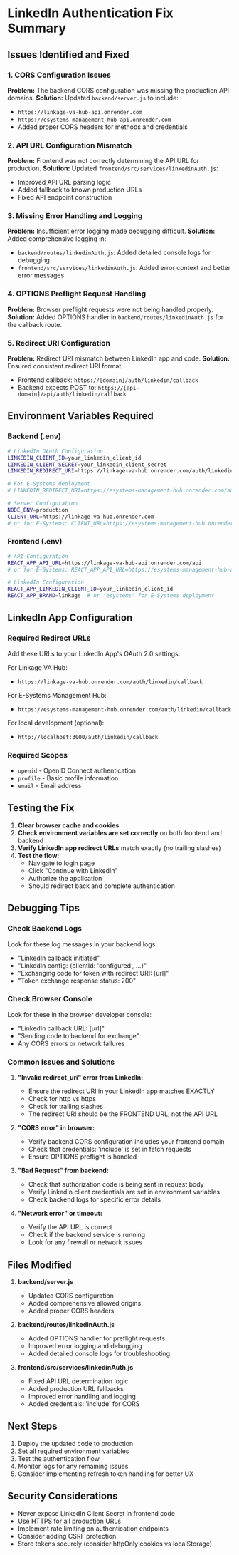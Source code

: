 # LinkedIn Authentication Fix Summary

## Issues Identified and Fixed

### 1. CORS Configuration Issues
**Problem:** The backend CORS configuration was missing the production API domains.
**Solution:** Updated `backend/server.js` to include:
- `https://linkage-va-hub-api.onrender.com`
- `https://esystems-management-hub-api.onrender.com`
- Added proper CORS headers for methods and credentials

### 2. API URL Configuration Mismatch
**Problem:** Frontend was not correctly determining the API URL for production.
**Solution:** Updated `frontend/src/services/linkedinAuth.js`:
- Improved API URL parsing logic
- Added fallback to known production URLs
- Fixed API endpoint construction

### 3. Missing Error Handling and Logging
**Problem:** Insufficient error logging made debugging difficult.
**Solution:** Added comprehensive logging in:
- `backend/routes/linkedinAuth.js`: Added detailed console logs for debugging
- `frontend/src/services/linkedinAuth.js`: Added error context and better error messages

### 4. OPTIONS Preflight Request Handling
**Problem:** Browser preflight requests were not being handled properly.
**Solution:** Added OPTIONS handler in `backend/routes/linkedinAuth.js` for the callback route.

### 5. Redirect URI Configuration
**Problem:** Redirect URI mismatch between LinkedIn app and code.
**Solution:** Ensured consistent redirect URI format:
- Frontend callback: `https://[domain]/auth/linkedin/callback`
- Backend expects POST to: `https://[api-domain]/api/auth/linkedin/callback`

## Environment Variables Required

### Backend (.env)
```bash
# LinkedIn OAuth Configuration
LINKEDIN_CLIENT_ID=your_linkedin_client_id
LINKEDIN_CLIENT_SECRET=your_linkedin_client_secret
LINKEDIN_REDIRECT_URI=https://linkage-va-hub.onrender.com/auth/linkedin/callback

# For E-Systems deployment
# LINKEDIN_REDIRECT_URI=https://esystems-management-hub.onrender.com/auth/linkedin/callback

# Server Configuration
NODE_ENV=production
CLIENT_URL=https://linkage-va-hub.onrender.com
# or for E-Systems: CLIENT_URL=https://esystems-management-hub.onrender.com
```

### Frontend (.env)
```bash
# API Configuration
REACT_APP_API_URL=https://linkage-va-hub-api.onrender.com/api
# or for E-Systems: REACT_APP_API_URL=https://esystems-management-hub-api.onrender.com/api

# LinkedIn Configuration
REACT_APP_LINKEDIN_CLIENT_ID=your_linkedin_client_id
REACT_APP_BRAND=linkage  # or 'esystems' for E-Systems deployment
```

## LinkedIn App Configuration

### Required Redirect URLs
Add these URLs to your LinkedIn App's OAuth 2.0 settings:

For Linkage VA Hub:
- `https://linkage-va-hub.onrender.com/auth/linkedin/callback`

For E-Systems Management Hub:
- `https://esystems-management-hub.onrender.com/auth/linkedin/callback`

For local development (optional):
- `http://localhost:3000/auth/linkedin/callback`

### Required Scopes
- `openid` - OpenID Connect authentication
- `profile` - Basic profile information
- `email` - Email address

## Testing the Fix

1. **Clear browser cache and cookies**
2. **Check environment variables are set correctly** on both frontend and backend
3. **Verify LinkedIn app redirect URLs** match exactly (no trailing slashes)
4. **Test the flow:**
   - Navigate to login page
   - Click "Continue with LinkedIn"
   - Authorize the application
   - Should redirect back and complete authentication

## Debugging Tips

### Check Backend Logs
Look for these log messages in your backend logs:
- "LinkedIn callback initiated"
- "LinkedIn config: {clientId: 'configured', ...}"
- "Exchanging code for token with redirect URI: [url]"
- "Token exchange response status: 200"

### Check Browser Console
Look for these in the browser developer console:
- "LinkedIn callback URL: [url]"
- "Sending code to backend for exchange"
- Any CORS errors or network failures

### Common Issues and Solutions

1. **"Invalid redirect_uri" error from LinkedIn:**
   - Ensure the redirect URI in your LinkedIn app matches EXACTLY
   - Check for http vs https
   - Check for trailing slashes
   - The redirect URI should be the FRONTEND URL, not the API URL

2. **"CORS error" in browser:**
   - Verify backend CORS configuration includes your frontend domain
   - Check that credentials: 'include' is set in fetch requests
   - Ensure OPTIONS preflight is handled

3. **"Bad Request" from backend:**
   - Check that authorization code is being sent in request body
   - Verify LinkedIn client credentials are set in environment variables
   - Check backend logs for specific error details

4. **"Network error" or timeout:**
   - Verify the API URL is correct
   - Check if the backend service is running
   - Look for any firewall or network issues

## Files Modified

1. **backend/server.js**
   - Updated CORS configuration
   - Added comprehensive allowed origins
   - Added proper CORS headers

2. **backend/routes/linkedinAuth.js**
   - Added OPTIONS handler for preflight requests
   - Improved error logging and debugging
   - Added detailed console logs for troubleshooting

3. **frontend/src/services/linkedinAuth.js**
   - Fixed API URL determination logic
   - Added production URL fallbacks
   - Improved error handling and logging
   - Added credentials: 'include' for CORS

## Next Steps

1. Deploy the updated code to production
2. Set all required environment variables
3. Test the authentication flow
4. Monitor logs for any remaining issues
5. Consider implementing refresh token handling for better UX

## Security Considerations

- Never expose LinkedIn Client Secret in frontend code
- Use HTTPS for all production URLs
- Implement rate limiting on authentication endpoints
- Consider adding CSRF protection
- Store tokens securely (consider httpOnly cookies vs localStorage)